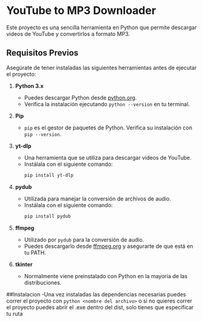 # YouTube to MP3 Downloader

Este proyecto es una sencilla herramienta en Python que permite descargar videos de YouTube y convertirlos a formato MP3.

## Requisitos Previos

Asegúrate de tener instaladas las siguientes herramientas antes de ejecutar el proyecto:

1. **Python 3.x**
   - Puedes descargar Python desde [python.org](https://www.python.org/downloads/).
   - Verifica la instalación ejecutando `python --version` en tu terminal.

2. **Pip**
   - `pip` es el gestor de paquetes de Python. Verifica su instalación con `pip --version`.

3. **yt-dlp**
   - Una herramienta que se utiliza para descargar videos de YouTube.
   - Instálala con el siguiente comando:
     ```bash
     pip install yt-dlp
     ```

4. **pydub**
   - Utilizada para manejar la conversión de archivos de audio.
   - Instálala con el siguiente comando:
     ```bash
     pip install pydub
     ```

5. **ffmpeg**
   - Utilizado por `pydub` para la conversión de audio.
   - Puedes descargarlo desde [ffmpeg.org](https://ffmpeg.org/download.html) y asegurarte de que está en tu PATH.

6. **tkinter**
   - Normalmente viene preinstalado con Python en la mayoría de las distribuciones.

##Instalacion
  -Una vez instaladas las dependencias necesarias puedes correr el proyecto con `python <nombre del archivo>` o si no quieres correr el proyecto puedes abrir el .exe dentro del dist, solo tienes que especificar tu ruta
